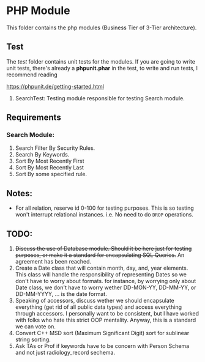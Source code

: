 # PHP Module

This folder contains the php modules (Business Tier of 3-Tier architecture).

## Test

The *test* folder contains unit tests for the modules. If you are going to write unit tests,
there's already a **phpunit.phar** in the test, to write and run tests, I recommend reading

https://phpunit.de/getting-started.html

1. SearchTest: Testing module responsible for testing Search module.

## Requirements

### Search Module:
    
1. Search Filter By Security Rules.
2. Search By Keywords.
3. Sort By Most Recently First
4. Sort By Most Recently Last
5. Sort By some specified rule.

## Notes:

* For all relation, reserve id 0-100 for testing purposes. This is so testing won't interrupt relational instances. i.e.
  No need to do ```DROP``` operations.

## TODO:

1. ~~Discuss the use of Database module. Should it be here just for testing purposes, or make it a standard for
   encapsulating SQL Queries.~~ An agreement has been reached.
2. Create a Date class that will contain month, day, and, year elements. This class will handle the responsibility of
   representing Dates so we don't have to worry about formats. for instance, by worrying only about Date class, 
   we don't have to worry wether DD-MON-YY, DD-MM-YY, or DD-MM-YYYY, ... is the date format.
3. Speaking of accessors, discuss wether we should encapsulate everything (get rid of all public data types) and access
   everything through accessors. I personally want to be consistent, but I have worked with folks who hate this strict
   OOP mentality. Anyway, this is a standard we can vote on.
4. Convert C++ MSD sort (Maximum Significant Digit) sort for sublinear string sorting.
5. Ask TAs or Prof if keywords have to be concern with Person Schema and not just radiology_record sechema.